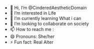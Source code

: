 - 👋 Hi, I’m @CinderedAestheticDomain
- 👀 I’m interested in Life
- 🌱 I’m currently learning What i can
- 💞️ I’m looking to collaborate on society
- 📫 How to reach me :
- 😄 Pronouns: She/her
- ⚡ Fun fact: Real Alter

<!---
CinderedAestheticDomain/CinderedAestheticDomain is a ✨ special ✨ repository because its `README.md` (this file) appears on your GitHub profile.
You can click the Preview link to take a look at your changes.
--->
